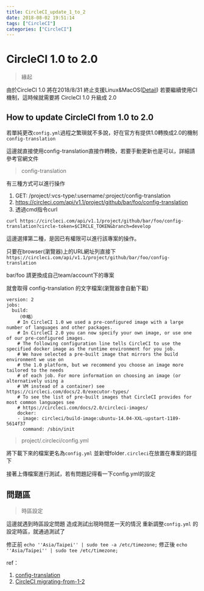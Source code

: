 ```yaml
---
title: CircleCI_update_1_to_2
date: 2018-08-02 19:51:14
tags: ["CircleCI"]
categories: ["CircleCI"]
---
```

# CircleCI 1.0 to 2.0

> 緣起

由於CircleCI 1.0 將在2018/8/31 終止支援Linux&MacOS([Detail](https://circleci.com/blog/sunsetting-1-0/))
若要繼續使用CI機制，這時候就需要將 CircleCI 1.0 升級成 2.0

## How to update CircleCI from 1.0 to 2.0 
<!--more-->
若單純更改`config.yml`過程之繁瑣就不多說，好在官方有提供1.0轉換成2.0的機制`config-translation`

這邊就直接使用config-translation直接作轉換，若要手動更新也是可以，詳細請參考官網文件

> config-translation

有三種方式可以進行操作
1. GET: /project/:vcs-type/:username/:project/config-translation
2. https://circleci.com/api/v1.1/project/github/bar/foo/config-translation
3. 透過cmd指令curl

```shell= 
curl https://circleci.com/api/v1.1/project/github/bar/foo/config-translation?circle-token=$CIRCLE_TOKEN&branch=develop
```

這邊選擇第二種，是因已有權限可以進行該專案的操作。

只要在browser(瀏覽器)上的URL網址列直接下
`https://circleci.com/api/v1.1/project/github/bar/foo/config-translation`

bar/foo 請更換成自己team/account下的專案

就會取得 config-translation 的文字檔案(瀏覽器會自動下載)

```yaml= config-translation
version: 2
jobs:
  build:
    （中略）
    # In CircleCI 1.0 we used a pre-configured image with a large number of languages and other packages.
    # In CircleCI 2.0 you can now specify your own image, or use one of our pre-configured images.
    # The following configuration line tells CircleCI to use the specified docker image as the runtime environment for you job.
    # We have selected a pre-built image that mirrors the build environment we use on
    # the 1.0 platform, but we recommend you choose an image more tailored to the needs
    # of each job. For more information on choosing an image (or alternatively using a
    # VM instead of a container) see https://circleci.com/docs/2.0/executor-types/
    # To see the list of pre-built images that CircleCI provides for most common languages see
    # https://circleci.com/docs/2.0/circleci-images/
    docker:
    - image: circleci/build-image:ubuntu-14.04-XXL-upstart-1189-5614f37
      command: /sbin/init
```

> project/.circleci/config.yml

將下載下來的檔案更名為`config.yml` 並新增folder`.circleci`在放置在專案的路徑下 

接著上傳檔案進行測試，若有問題記得看一下config.yml的設定

## 問題區
>時區設定

這邊就遇到時區設定問題 造成測試出現時間差一天的情況
重新調整`config.yml` 的設定時區，就通過測試了

修正前
`echo ''Asia/Taipei'' | sudo tee -a /etc/timezone;`
修正後
`echo ''Asia/Taipei'' | sudo tee /etc/timezone;`

ref：
1. [config-translation](https://circleci.com/docs/2.0/config-translation/#using-config-translation)
2. [CircleCI migrating-from-1-2](https://circleci.com/docs/2.0/migrating-from-1-2/)